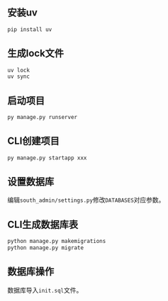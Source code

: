 ## 安装uv
```bash
pip install uv
```

## 生成lock文件
```bash
uv lock
uv sync
```

## 启动项目
```bash
py manage.py runserver
```

## CLI创建项目
```bash
py manage.py startapp xxx
```

## 设置数据库
编辑`south_admin/settings.py`修改`DATABASES`对应参数。

## CLI生成数据库表
```bash
python manage.py makemigrations
python manage.py migrate
```

## 数据库操作
数据库导入`init.sql`文件。